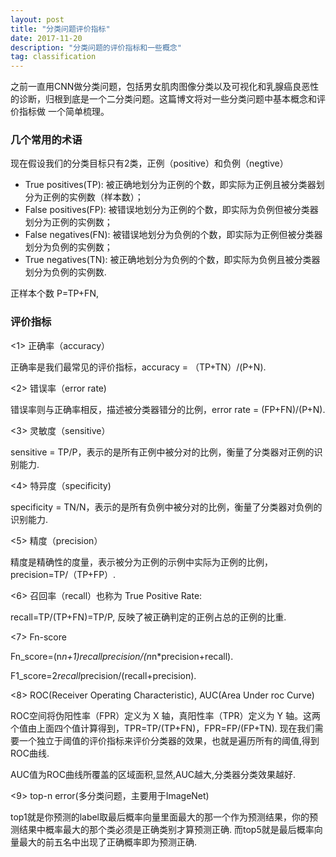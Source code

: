 ```yaml
---
layout: post
title: "分类问题评价指标"
date: 2017-11-20 
description: "分类问题的评价指标和一些概念"
tag: classification
---
```


之前一直用CNN做分类问题，包括男女肌肉图像分类以及可视化和乳腺癌良恶性的诊断，归根到底是一个二分类问题。这篇博文将对一些分类问题中基本概念和评价指标做
一个简单梳理。

### 几个常用的术语

现在假设我们的分类目标只有2类，正例（positive）和负例（negtive）

* True positives(TP):  被正确地划分为正例的个数，即实际为正例且被分类器划分为正例的实例数（样本数）；
* False positives(FP): 被错误地划分为正例的个数，即实际为负例但被分类器划分为正例的实例数；
* False negatives(FN): 被错误地划分为负例的个数，即实际为正例但被分类器划分为负例的实例数；
* True negatives(TN): 被正确地划分为负例的个数，即实际为负例且被分类器划分为负例的实例数.

正样本个数 P=TP+FN,

### 评价指标

<1> 正确率（accuracy）

正确率是我们最常见的评价指标，accuracy = （TP+TN）/(P+N).

<2> 错误率（error rate)

错误率则与正确率相反，描述被分类器错分的比例，error rate = (FP+FN)/(P+N).

<3> 灵敏度（sensitive）

sensitive = TP/P，表示的是所有正例中被分对的比例，衡量了分类器对正例的识别能力.

<4> 特异度（specificity)

specificity = TN/N，表示的是所有负例中被分对的比例，衡量了分类器对负例的识别能力.

<5> 精度（precision）

精度是精确性的度量，表示被分为正例的示例中实际为正例的比例，precision=TP/（TP+FP）.

<6> 召回率（recall）也称为 True Positive Rate:

recall=TP/(TP+FN)=TP/P, 反映了被正确判定的正例占总的正例的比重.

<7> Fn-score

Fn_score=(n*n+1)*recall*precision/(n*n*precision+recall).

F1_score=2*recall*precision/(recall+precision).

<8> ROC(Receiver Operating Characteristic), AUC(Area Under roc Curve)

ROC空间将伪阳性率（FPR）定义为 X 轴，真阳性率（TPR）定义为 Y 轴。这两个值由上面四个值计算得到，TPR=TP/(TP+FN)，FPR=FP/(FP+TN).
现在我们需要一个独立于阈值的评价指标来评价分类器的效果，也就是遍历所有的阈值,得到ROC曲线.

AUC值为ROC曲线所覆盖的区域面积,显然,AUC越大,分类器分类效果越好.

<9> top-n error(多分类问题，主要用于ImageNet)

top1就是你预测的label取最后概率向量里面最大的那一个作为预测结果，你的预测结果中概率最大的那个类必须是正确类别才算预测正确.
而top5就是最后概率向量最大的前五名中出现了正确概率即为预测正确.























